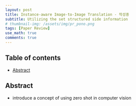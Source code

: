 ```yaml
---
layout: post
title: Instance-aware Image-to-Image Translation - 작성중  
subtitle: Utilizing the set structured side information  
# thumbnail-img: /assets/img/pr_pono.png 
tags: [Paper Review]
use_math: true
comments: true
---
```


## Table of contents
- [Abstract](#abstract)

## Abstract
- introduce a concept of using zero shot in computer vision

